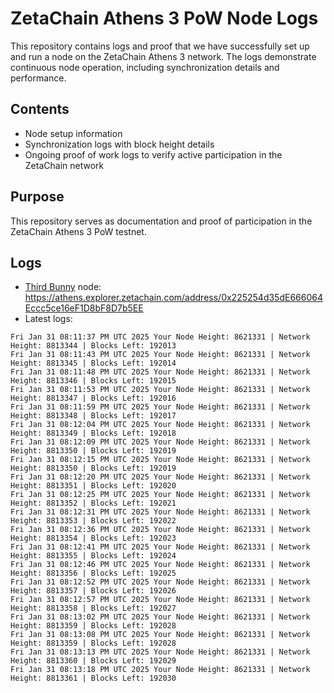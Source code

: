 # ZetaChain Athens 3 PoW Node Logs
This repository contains logs and proof that we have successfully set up and run a node on the ZetaChain Athens 3 network. The logs demonstrate continuous node operation, including synchronization details and performance.

## Contents
- Node setup information
- Synchronization logs with block height details
- Ongoing proof of work logs to verify active participation in the ZetaChain network

## Purpose
This repository serves as documentation and proof of participation in the ZetaChain Athens 3 PoW testnet.

## Logs

- [Third Bunny](https://thirdbunny.xyz/) node: https://athens.explorer.zetachain.com/address/0x225254d35dE666064Eccc5ce16eF1D8bF8D7b5EE
- Latest logs:
```
Fri Jan 31 08:11:37 PM UTC 2025 Your Node Height: 8621331 | Network Height: 8813344 | Blocks Left: 192013
Fri Jan 31 08:11:43 PM UTC 2025 Your Node Height: 8621331 | Network Height: 8813345 | Blocks Left: 192014
Fri Jan 31 08:11:48 PM UTC 2025 Your Node Height: 8621331 | Network Height: 8813346 | Blocks Left: 192015
Fri Jan 31 08:11:53 PM UTC 2025 Your Node Height: 8621331 | Network Height: 8813347 | Blocks Left: 192016
Fri Jan 31 08:11:59 PM UTC 2025 Your Node Height: 8621331 | Network Height: 8813348 | Blocks Left: 192017
Fri Jan 31 08:12:04 PM UTC 2025 Your Node Height: 8621331 | Network Height: 8813349 | Blocks Left: 192018
Fri Jan 31 08:12:09 PM UTC 2025 Your Node Height: 8621331 | Network Height: 8813350 | Blocks Left: 192019
Fri Jan 31 08:12:15 PM UTC 2025 Your Node Height: 8621331 | Network Height: 8813350 | Blocks Left: 192019
Fri Jan 31 08:12:20 PM UTC 2025 Your Node Height: 8621331 | Network Height: 8813351 | Blocks Left: 192020
Fri Jan 31 08:12:25 PM UTC 2025 Your Node Height: 8621331 | Network Height: 8813352 | Blocks Left: 192021
Fri Jan 31 08:12:31 PM UTC 2025 Your Node Height: 8621331 | Network Height: 8813353 | Blocks Left: 192022
Fri Jan 31 08:12:36 PM UTC 2025 Your Node Height: 8621331 | Network Height: 8813354 | Blocks Left: 192023
Fri Jan 31 08:12:41 PM UTC 2025 Your Node Height: 8621331 | Network Height: 8813355 | Blocks Left: 192024
Fri Jan 31 08:12:46 PM UTC 2025 Your Node Height: 8621331 | Network Height: 8813356 | Blocks Left: 192025
Fri Jan 31 08:12:52 PM UTC 2025 Your Node Height: 8621331 | Network Height: 8813357 | Blocks Left: 192026
Fri Jan 31 08:12:57 PM UTC 2025 Your Node Height: 8621331 | Network Height: 8813358 | Blocks Left: 192027
Fri Jan 31 08:13:02 PM UTC 2025 Your Node Height: 8621331 | Network Height: 8813359 | Blocks Left: 192028
Fri Jan 31 08:13:08 PM UTC 2025 Your Node Height: 8621331 | Network Height: 8813359 | Blocks Left: 192028
Fri Jan 31 08:13:13 PM UTC 2025 Your Node Height: 8621331 | Network Height: 8813360 | Blocks Left: 192029
Fri Jan 31 08:13:18 PM UTC 2025 Your Node Height: 8621331 | Network Height: 8813361 | Blocks Left: 192030
```
